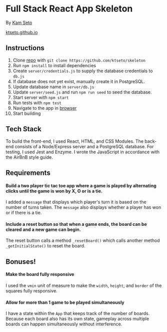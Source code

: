 # Full Stack React App Skeleton

By [Kam Seto](mailto:setokt@gmail.com)

[ktseto.github.io](https://ktseto.github.io)

## Instructions

1. Clone [repo](https://github.com/ktseto/skeleton) with `git clone https://github.com/ktseto/skeleton`
2. Run `npm install` to install dependencies
3. Create `server/credentials.js` to supply the database credentials to `db.js`
4. If database does not yet exist, manually create it in PostgreSQL.
5. Update database name in `server/db.js`
6. Update `server/seed.js` and run `npm run seed` to seed the database.
7. Start server with `npm start`
8. Run tests with `npm test`
9. Navigate to the app in [browser](http://localhost:8000)
10. Start building

## Tech Stack

To build the front-end, I used React, HTML, and CSS Modules.  The back-end consists of a Node/Express server and a PostgreSQL database.  For testing, I used Jest and Enzyme.  I wrote the JavaScript in accordance with the AirBnB style guide.

## Requirements

#### Build a two player tic tac toe app where a game is played by alternating clicks until the game is won by X, O or is a tie.

I added a `message` that displays which player's turn it is based on the number of turns taken. The `message` also displays whether a player has won or if there is a tie.

#### Include a reset button so that when a game ends, the board can be cleared and a new game can begin.

The reset button calls a method `_resetBoard()` which calls another method `_getInitialState()` to reset the board.

## Bonuses!

#### Make the board fully responsive

I used the `vmin` unit of measure to make the `width`, `height`, and `border` of the squares fully responsive.

#### Allow for more than 1 game to be played simultaneously

I have a state within the `App` that keeps track of the number of boards. Because each board also has its own state, gameplay across multiple boards can happen simultaneously without interference.